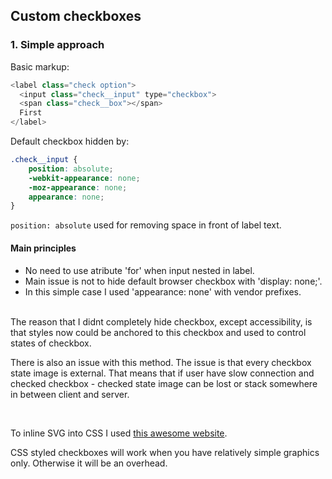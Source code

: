 ## **Custom checkboxes** ##


### **1. Simple approach** ###

Basic markup:
```javascript 
<label class="check option">
  <input class="check__input" type="checkbox">
  <span class="check__box"></span>
  First
</label>
```

Default checkbox hidden by: 
```css 
.check__input {
    position: absolute;
    -webkit-appearance: none;
    -moz-appearance: none;
    appearance: none;
}
```
```position: absolute``` used for removing space in front of label text.

#### Main principles ####
- No need to use atribute 'for' when input nested in label.<br>
- Main issue is not to hide default browser checkbox with 'display: none;'.<br>
- In this simple case I used 'appearance: none' with vendor prefixes.

<br>
The reason that I didnt completely hide checkbox, except accessibility, is that
styles now could be anchored to this checkbox and used to control states of checkbox.
<br>

There is also an issue with this method.
The issue is that every checkbox state image is external.
That means that if user have slow connection and checked checkbox - checked state image can be lost
or stack somewhere in between client and server.

<br> 

To inline SVG into CSS I used [this awesome website](https://yoksel.github.io/url-encoder/ru/).
<br>

CSS styled checkboxes will work when you have relatively simple graphics only. Otherwise it will be an overhead.